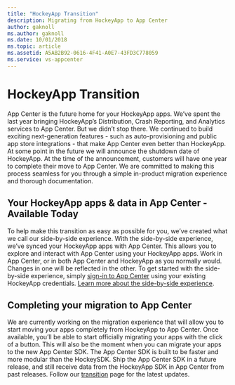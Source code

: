 ```yaml
---
title: "HockeyApp Transition"
description: Migrating from HockeyApp to App Center
author: gaknoll
ms.author: gaknoll
ms.date: 10/01/2018
ms.topic: article
ms.assetid: A5AB2B92-0616-4F41-A0E7-43FD3C778059
ms.service: vs-appcenter
---
```


# HockeyApp Transition

App Center is the future home for your HockeyApp apps. We’ve spent the last year bringing HockeyApp’s Distribution, Crash Reporting, and Analytics services to App Center. But we didn’t stop there. We continued to build exciting next-generation features - such as auto-provisioning and public app store integrations - that make App Center even better than HockeyApp. At some point in the future we will announce the shutdown date of HockeyApp. At the time of the announcement, customers will have one year to complete their move to App Center. We are committed to making this process seamless for you through a simple in-product migration experience and thorough documentation.

## Your HockeyApp apps & data in App Center - Available Today

To help make this transition as easy as possible for you, we’ve created what we call our side-by-side experience. With the side-by-side experience, we’ve synced your HockeyApp apps with App Center. This allows you to explore and interact with App Center using your HockeyApp apps. Work in App Center, or in both App Center and HockeyApp as you normally would. Changes in one will be reflected in the other. To get started with the side-by-side experience, simply [sign-in to App Center](https://appcenter.ms/login?utm_medium=referral_link&utm_source=Hockey%20App) using your existing HockeyApp credentials. [Learn more about the side-by-side experience](~/migration/hockeyapp/side-by-side.md). 

## Completing your migration to App Center

We are currently working on the migration experience that will allow you to start moving your apps completely from HockeyApp to App Center. Once available, you’ll be able to start officially migrating your apps with the click of a button. This will also be the moment when you can migrate your apps to the new App Center SDK. The App Center SDK is built to be faster and more modular than the HockeySDK. Ship the App Center SDK in a future release, and still receive data from the HockeyApp SDK in App Center from past releases. Follow our [transition](https://www.hockeyapp.net/appcenter/transition/) page for the latest updates.